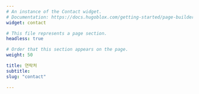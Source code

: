 ```yaml
---
# An instance of the Contact widget.
# Documentation: https://docs.hugoblox.com/getting-started/page-builder/
widget: contact

# This file represents a page section.
headless: true

# Order that this section appears on the page.
weight: 50

title: 연락처
subtitle:
slug: "contact"

---
```


